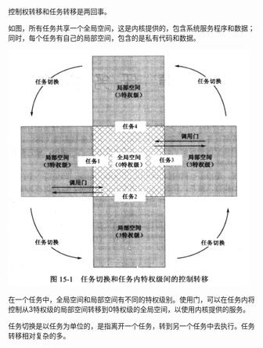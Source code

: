 控制权转移和任务转移是两回事。

如图，所有任务共享一个全局空间，这是内核提供的，包含系统服务程序和数据；同时，每个任务有自己的局部空间，包含的是私有代码和数据。

![config](images/1.png)

在一个任务中，全局空间和局部空间有不同的特权级别。使用门，可以在任务内将控制从3特权级的局部空间转移到0特权级的全局空间，以使用内核提供的服务。

任务切换是以任务为单位的，是指离开一个任务，转到另一个任务中去执行。任务转移相对复杂的多。

